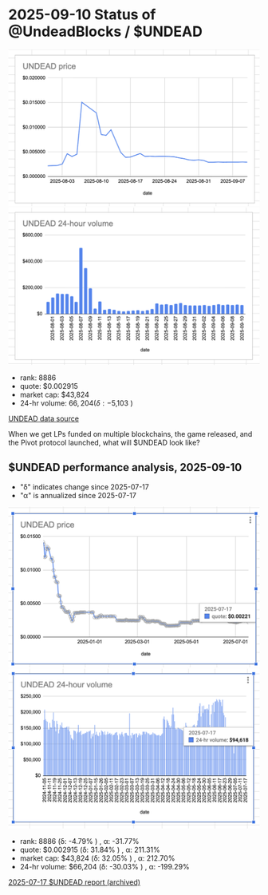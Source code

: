 # 2025-09-10 Status of @UndeadBlocks / $UNDEAD 

![$UNDEAD rank](imgs/01a-rank.png) 
![$UNDEAD quote](imgs/01b-quote.png) 
![$UNDEAD market captalization](imgs/01c-cap.png) 
![$UNDEAD 24-hour volume](imgs/01d-vol.png) 

* rank: 8886 
* quote: $0.002915 
* market cap: $43,824 
* 24-hr volume: $66,204 (δ: -$5,103 ) 


[UNDEAD data source](https://www.coingecko.com/en/coins/undead-blocks) 



When we get LPs funded on multiple blockchains, the game released, and the Pivot protocol launched, what will $UNDEAD look like? 

## $UNDEAD performance analysis, 2025-09-10 

* "δ" indicates change since 2025-07-17 
* "α" is annualized since 2025-07-17 

![$UNDEAD rank](/blog/snapshot/imgs/01a-rank.png) 
![$UNDEAD quote](/blog/snapshot/imgs/01b-quote.png) 
![$UNDEAD market captalization](/blog/snapshot/imgs/01c-cap.png) 
![$UNDEAD 24-hour volume](/blog/snapshot/imgs/01d-vol.png) 

* rank: 8886 (δ: -4.79% ) , α: -31.77% 
* quote: $0.002915 (δ: 31.84% ) , α: 211.31% 
* market cap: $43,824 (δ: 32.05% ) , α: 212.70% 
* 24-hr volume: $66,204 (δ: -30.03% ) , α: -199.29% 

[2025-07-17 $UNDEAD report (archived)](https://github.com/pivoteur/biz/tree/main/blog/snapshot) 

